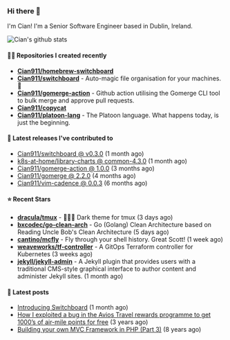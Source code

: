 ### Hi there 👋

I'm Cian! I'm a Senior Software Engineer based in Dublin, Ireland.

![Cian's github stats](https://github-readme-stats.vercel.app/api?username=CIan911&theme=dracula&show_icons=true)

#### 👨‍💻 Repositories I created recently
- **[Cian911/homebrew-switchboard](https://github.com/Cian911/homebrew-switchboard)**
- **[Cian911/switchboard](https://github.com/Cian911/switchboard)** - Auto-magic file organisation for your machines. :open_file_folder:
- **[Cian911/gomerge-action](https://github.com/Cian911/gomerge-action)** - Github action utilising the Gomerge CLI tool to bulk merge and approve pull requests. 
- **[Cian911/copycat](https://github.com/Cian911/copycat)**
- **[Cian911/platoon-lang](https://github.com/Cian911/platoon-lang)** - The Platoon language. What happens today, is just the beginning. 

#### 🚀 Latest releases I've contributed to


- [Cian911/switchboard @ v0.3.0](https://github.com/Cian911/switchboard/releases/tag/v0.3.0) (1 month ago)
- [k8s-at-home/library-charts @ common-4.3.0](https://github.com/k8s-at-home/library-charts/releases/tag/common-4.3.0) (1 month ago)
- [Cian911/gomerge-action @ 1.0.0](https://github.com/Cian911/gomerge-action/releases/tag/1.0.0) (3 months ago)
- [Cian911/gomerge @ 2.2.0](https://github.com/Cian911/gomerge/releases/tag/2.2.0) (4 months ago)
- [Cian911/vim-cadence @ 0.0.3](https://github.com/Cian911/vim-cadence/releases/tag/0.0.3) (6 months ago)

#### ⭐ Recent Stars


- **[dracula/tmux](https://github.com/dracula/tmux)** - 🧛🏻‍♂️ Dark theme for tmux (3 days ago)
- **[bxcodec/go-clean-arch](https://github.com/bxcodec/go-clean-arch)** - Go (Golang) Clean Architecture based on Reading Uncle Bob&#39;s Clean Architecture (5 days ago)
- **[cantino/mcfly](https://github.com/cantino/mcfly)** - Fly through your shell history. Great Scott! (1 week ago)
- **[weaveworks/tf-controller](https://github.com/weaveworks/tf-controller)** - A GitOps Terraform controller for Kubernetes (3 weeks ago)
- **[jekyll/jekyll-admin](https://github.com/jekyll/jekyll-admin)** - A Jekyll plugin that provides users with a traditional CMS-style graphical interface to author content and administer Jekyll sites.  (1 month ago)

#### 📄 Latest posts
- [Introducing Switchboard](https://ciangallagher.me/2022/01/28/Introducing-switchboard/) (1 month ago)
- [How I exploited a bug in the Avios Travel rewards programme to get 1000’s of air-mile points for free](https://ciangallagher.me/2018/04/21/How-i-exploited-a-bug-in-the-avios-travel-rewards-system/) (3 years ago)
- [Building your own MVC Framework in PHP (Part 3)](https://ciangallagher.me/2013/11/03/Building-your-own-mvc-framework-in-php-part-3/) (8 years ago)
